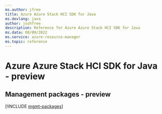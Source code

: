 ```yaml
---
ms.author: jfree
title: Azure Azure Stack HCI SDK for Java
ms.devlang: java
author: joshfree
description: Reference for Azure Azure Stack HCI SDK for Java
ms.data: 08/09/2022
ms.service: azure-resource-manager
ms.topic: reference
---
```

# Azure Azure Stack HCI SDK for Java - preview

## Management packages - preview
[!INCLUDE [mgmt-packages](azure-stack-hci-mgmt-index.md)]